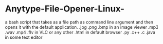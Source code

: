# Anytype-File-Opener-Linux-
 a bash script that takes as a file path as command line argument and then opens it with the default application.
.jpg .png .bmp in an image viewer
.mp3 .wav .mp4 .flv in VLC or any other
.html in default browser
.py .c++ .c .java in some text editor
